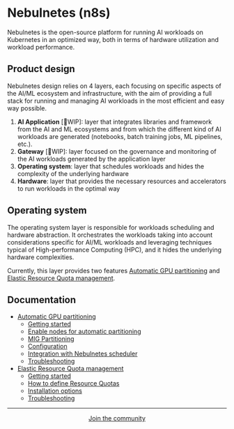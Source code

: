 # Nebulnetes (n8s)

Nebulnetes is the open-source platform for running AI workloads on Kubernetes in an optimized way, both in terms of 
hardware utilization and workload performance.

## Product design

Nebulnetes design relies on 4 layers, each focusing on specific aspects of the AI/ML ecosystem and infrastructure,
with the aim of providing a full stack for running and managing AI workloads in the 
most efficient and easy way possible.

1. **AI Application** [🚧WIP]: layer that integrates libraries and framework from the AI and ML 
ecosystems and from which the different kind of AI workloads are generated 
(notebooks, batch training jobs, ML pipelines, etc.).
2. **Gateway** [🚧WIP]: layer focused on the governance and monitoring of the AI workloads generated by the application 
layer
3. **Operating system**: layer that schedules workloads and hides the complexity of the underlying hardware
4. **Hardware**: layer that provides the necessary resources and accelerators to run workloads in the optimal way

## Operating system 

The operating system layer is responsible for workloads scheduling and hardware abstraction.
It orchestrates the workloads taking into account considerations specific for AI/ML workloads and leveraging 
techniques typical of High-performance Computing (HPC), and it hides the underlying hardware complexities.

Currently, this layer provides two features [Automatic GPU partitioning](doc/automatic-gpu-partitioning.md) and
[Elastic Resource Quota management](doc/elastic-quota.md).

## Documentation

- [Automatic GPU partitioning](doc/automatic-gpu-partitioning.md)
  - [Getting started](doc/automatic-gpu-partitioning.md#getting-started)
  - [Enable nodes for automatic partitioning](doc/automatic-gpu-partitioning.md#enable-nodes-for-automatic-partitioning)
  - [MIG Partitioning](doc/automatic-gpu-partitioning.md#mig-partitioning)
  - [Configuration](doc/automatic-gpu-partitioning.md#configuration)
  - [Integration with Nebulnetes scheduler](doc/automatic-gpu-partitioning.md#integration-with-nebulnetes-scheduler)
  - [Troubleshooting](doc/automatic-gpu-partitioning.md#troubleshooting)
- [Elastic Resource Quota management](doc/elastic-quota.md)
  - [Getting started](doc/elastic-quota.md#getting-started)
  - [How to define Resource Quotas](doc/elastic-quota.md#how-to-define-resource-quotas)
  - [Installation options](doc/elastic-quota.md#scheduler-installation-options)
  - [Troubleshooting](doc/elastic-quota.md#troubleshooting)

---

<p align="center">
  <a href="https://discord.gg/RbeQMu886J">Join the community</a> 
</p>
